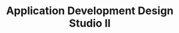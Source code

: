 ---
title: Application Development Design Studio II
number: IST 361
credits: 3
academic-home: IST
course-type: [Additional]
description:  
bulletin-link: https://bulletins.psu.edu/search/?search=%22ist+361%22
pathway-list: [Interactive Media Developer]
---